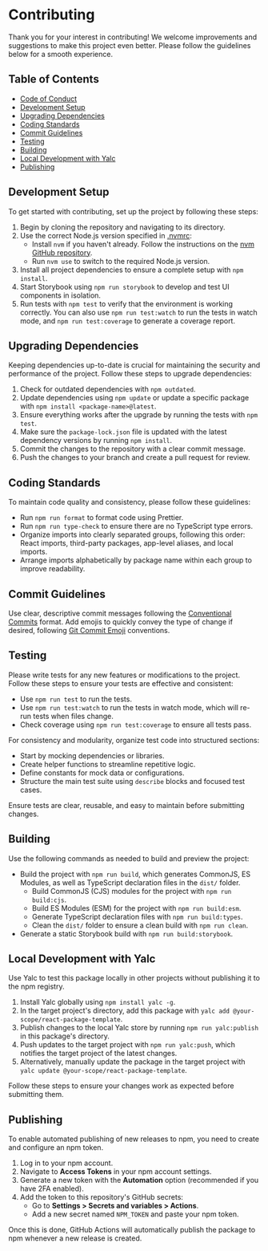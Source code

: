 # Contributing

Thank you for your interest in contributing! We welcome improvements and suggestions to make this project even better. Please follow the guidelines below for a smooth experience.

## Table of Contents

- [Code of Conduct](#code-of-conduct)
- [Development Setup](#development-setup)
- [Upgrading Dependencies](#upgrading-dependencies)
- [Coding Standards](#coding-standards)
- [Commit Guidelines](#commit-guidelines)
- [Testing](#testing)
- [Building](#building)
- [Local Development with Yalc](#local-development-with-yalc)
- [Publishing](#publishing)

## Development Setup

To get started with contributing, set up the project by following these steps:

1. Begin by cloning the repository and navigating to its directory.
2. Use the correct Node.js version specified in [.nvmrc](.nvmrc):
   - Install `nvm` if you haven't already. Follow the instructions on the [nvm GitHub repository](https://github.com/nvm-sh/nvm).
   - Run `nvm use` to switch to the required Node.js version.
3. Install all project dependencies to ensure a complete setup with `npm install`.
4. Start Storybook using `npm run storybook` to develop and test UI components in isolation.
5. Run tests with `npm test` to verify that the environment is working correctly. You can also use `npm run test:watch` to run the tests in watch mode, and `npm run test:coverage` to generate a coverage report.

## Upgrading Dependencies

Keeping dependencies up-to-date is crucial for maintaining the security and performance of the project. Follow these steps to upgrade dependencies:

1. Check for outdated dependencies with `npm outdated`.
2. Update dependencies using `npm update` or update a specific package with `npm install <package-name>@latest`.
3. Ensure everything works after the upgrade by running the tests with `npm test`.
4. Make sure the `package-lock.json` file is updated with the latest dependency versions by running `npm install`.
5. Commit the changes to the repository with a clear commit message.
6. Push the changes to your branch and create a pull request for review.

## Coding Standards

To maintain code quality and consistency, please follow these guidelines:

- Run `npm run format` to format code using Prettier.
- Run `npm run type-check` to ensure there are no TypeScript type errors.
- Organize imports into clearly separated groups, following this order: React imports, third-party packages, app-level aliases, and local imports.
- Arrange imports alphabetically by package name within each group to improve readability.

## Commit Guidelines

Use clear, descriptive commit messages following the [Conventional Commits](https://www.conventionalcommits.org/) format. Add emojis to quickly convey the type of change if desired, following [Git Commit Emoji](https://dev.andrewdyer.rocks/git-commit-emoji) conventions.

## Testing

Please write tests for any new features or modifications to the project. Follow these steps to ensure your tests are effective and consistent:

- Use `npm run test` to run the tests.
- Use `npm run test:watch` to run the tests in watch mode, which will re-run tests when files change.
- Check coverage using `npm run test:coverage` to ensure all tests pass.

For consistency and modularity, organize test code into structured sections:

- Start by mocking dependencies or libraries.
- Create helper functions to streamline repetitive logic.
- Define constants for mock data or configurations.
- Structure the main test suite using `describe` blocks and focused test cases.

Ensure tests are clear, reusable, and easy to maintain before submitting changes.

## Building

Use the following commands as needed to build and preview the project:

- Build the project with `npm run build`, which generates CommonJS, ES Modules, as well as TypeScript declaration files in the `dist/` folder.
  - Build CommonJS (CJS) modules for the project with `npm run build:cjs`.
  - Build ES Modules (ESM) for the project with `npm run build:esm`.
  - Generate TypeScript declaration files with `npm run build:types`.
  - Clean the `dist/` folder to ensure a clean build with `npm run clean`.
- Generate a static Storybook build with `npm run build:storybook`.

## Local Development with Yalc

Use Yalc to test this package locally in other projects without publishing it to the npm registry.

1. Install Yalc globally using `npm install yalc -g`.
2. In the target project's directory, add this package with `yalc add @your-scope/react-package-template`.
3. Publish changes to the local Yalc store by running `npm run yalc:publish` in this package's directory.
4. Push updates to the target project with `npm run yalc:push`, which notifies the target project of the latest changes.
5. Alternatively, manually update the package in the target project with `yalc update @your-scope/react-package-template`.

Follow these steps to ensure your changes work as expected before submitting them.

## Publishing

To enable automated publishing of new releases to npm, you need to create and configure an npm token.

1. Log in to your npm account.
2. Navigate to **Access Tokens** in your npm account settings.
3. Generate a new token with the **Automation** option (recommended if you have 2FA enabled).
4. Add the token to this repository's GitHub secrets:
   - Go to **Settings > Secrets and variables > Actions**.
   - Add a new secret named `NPM_TOKEN` and paste your npm token.

Once this is done, GitHub Actions will automatically publish the package to npm whenever a new release is created.
